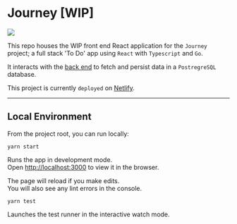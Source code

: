 # **Journey** [WIP]

![](https://media0.giphy.com/media/Wrlwh4k4Uz1o3imeZg/giphy.gif?cid=ecf05e47q4laqyya9bxosyzlox6c6zb804zvtvx505hlup4x&rid=giphy.gif)

This repo houses the WIP front end React application for the `Journey` project; a full stack 'To Do' app using `React` with `Typescript` and `Go`.

It interacts with the [back end](https://github.com/Ngdustry/golang-journey-api) to fetch and persist data in a `PostregreSQL` database.

This project is currently `deployed` on [Netlify](https://nervous-lamarr-156506.netlify.app/).

---

## Local Environment

From the project root, you can run locally:

```
yarn start
```

Runs the app in development mode.<br />
Open [http://localhost:3000](http://localhost:3000) to view it in the browser.

The page will reload if you make edits.<br />
You will also see any lint errors in the console.

```
yarn test
```

Launches the test runner in the interactive watch mode.<br />
